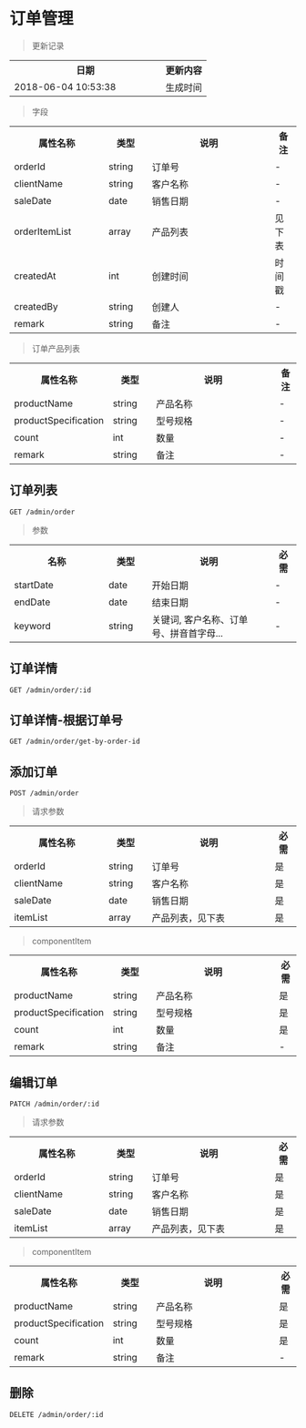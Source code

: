 # 订单管理

> 更新记录

<table>
    <tr>
        <th style="width:250px;">日期</th>
        <th>更新内容</th>
    </tr>
    <tr>
        <td>2018-06-04 10:53:38</td>
        <td>生成时间</td>
    </tr>
</table>

> 字段

<table>
    <tr>
        <th style="width:150px;">属性名称</th>
        <th style="width:60px;">类型</th>
        <th style="width:200px;">说明</th>
        <th>备注</th>
    </tr>
    <tr>
        <td>orderId</td>
        <td>string</td>
        <td>订单号</td>
        <td>-</td>
    </tr>
    <tr>
        <td>clientName</td>
        <td>string</td>
        <td>客户名称</td>
        <td>-</td>
    </tr>
    <tr>
        <td>saleDate</td>
        <td>date</td>
        <td>销售日期</td>
        <td>-</td>
    </tr>
    <tr>
        <td>orderItemList</td>
        <td>array</td>
        <td>产品列表</td>
        <td>见下表</td>
    </tr>
    <tr>
        <td>createdAt</td>
        <td>int</td>
        <td>创建时间</td>
        <td>时间戳</td>
    </tr>
    <tr>
        <td>createdBy</td>
        <td>string</td>
        <td>创建人</td>
        <td>-</td>
    </tr>
    <tr>
        <td>remark</td>
        <td>string</td>
        <td>备注</td>
        <td>-</td>
    </tr>
</table>

>订单产品列表
<table>
    <tr>
        <th style="width:150px;">属性名称</th>
        <th style="width:60px;">类型</th>
        <th style="width:200px;">说明</th>
        <th>备注</th>
    </tr>
    <tr>
        <td>productName</td>
        <td>string</td>
        <td>产品名称</td>
        <td>-</td>
    </tr>
    <tr>
        <td>productSpecification</td>
        <td>string</td>
        <td>型号规格</td>
        <td>-</td>
    </tr>
    <tr>
        <td>count</td>
        <td>int</td>
        <td>数量</td>
        <td>-</td>
    </tr>
    <tr>
        <td>remark</td>
        <td>string</td>
        <td>备注</td>
        <td>-</td>
    </tr>
</table>

## 订单列表

```
GET /admin/order
```

> 参数
<table>
    <tr>
        <th style="width:150px;">名称</th>
        <th style="width:60px;">类型</th>
        <th style="width:200px;">说明</th>
        <th>必需</th>
    </tr>
    <tr>
        <td>startDate</td>
        <td>date</td>
        <td>开始日期</td>
        <td>-</td>
    </tr>
    <tr>
        <td>endDate</td>
        <td>date</td>
        <td>结束日期</td>
        <td>-</td>
    </tr>
    <tr>
        <td>keyword</td>
        <td>string</td>
        <td>关键词, 客户名称、订单号、拼音首字母...</td>
        <td>-</td>
    </tr>
</table>

## 订单详情

```
GET /admin/order/:id
```

## 订单详情-根据订单号

```
GET /admin/order/get-by-order-id
```

## 添加订单

```
POST /admin/order
```

>请求参数
<table>
    <tr>
        <th style="width:150px;">属性名称</th>
        <th style="width:60px;">类型</th>
        <th style="width:200px;">说明</th>
        <th>必需</th>
    </tr>
    <tr>
        <td>orderId</td>
        <td>string</td>
        <td>订单号</td>
        <td>是</td>
    </tr>
    <tr>
        <td>clientName</td>
        <td>string</td>
        <td>客户名称</td>
        <td>是</td>
    </tr>
    <tr>
        <td>saleDate</td>
        <td>date</td>
        <td>销售日期</td>
        <td>是</td>
    </tr>
    <tr>
        <td>itemList</td>
        <td>array</td>
        <td>产品列表，见下表</td>
        <td>是</td>
    </tr>
</table>

>componentItem
<table>
    <tr>
        <th style="width:150px;">属性名称</th>
        <th style="width:60px;">类型</th>
        <th style="width:200px;">说明</th>
        <th>必需</th>
    </tr>
    <tr>
        <td>productName</td>
        <td>string</td>
        <td>产品名称</td>
        <td>是</td>
    </tr>
    <tr>
        <td>productSpecification</td>
        <td>string</td>
        <td>型号规格</td>
        <td>是</td>
    </tr>
    <tr>
        <td>count</td>
        <td>int</td>
        <td>数量</td>
        <td>是</td>
    </tr>
    <tr>
        <td>remark</td>
        <td>string</td>
        <td>备注</td>
        <td>-</td>
    </tr>
</table>

## 编辑订单

```
PATCH /admin/order/:id
```

>请求参数
<table>
    <tr>
        <th style="width:150px;">属性名称</th>
        <th style="width:60px;">类型</th>
        <th style="width:200px;">说明</th>
        <th>必需</th>
    </tr>
    <tr>
        <td>orderId</td>
        <td>string</td>
        <td>订单号</td>
        <td>是</td>
    </tr>
    <tr>
        <td>clientName</td>
        <td>string</td>
        <td>客户名称</td>
        <td>是</td>
    </tr>
    <tr>
        <td>saleDate</td>
        <td>date</td>
        <td>销售日期</td>
        <td>是</td>
    </tr>
    <tr>
        <td>itemList</td>
        <td>array</td>
        <td>产品列表，见下表</td>
        <td>是</td>
    </tr>
</table>

>componentItem
<table>
    <tr>
        <th style="width:150px;">属性名称</th>
        <th style="width:60px;">类型</th>
        <th style="width:200px;">说明</th>
        <th>必需</th>
    </tr>
    <tr>
        <td>productName</td>
        <td>string</td>
        <td>产品名称</td>
        <td>是</td>
    </tr>
    <tr>
        <td>productSpecification</td>
        <td>string</td>
        <td>型号规格</td>
        <td>是</td>
    </tr>
    <tr>
        <td>count</td>
        <td>int</td>
        <td>数量</td>
        <td>是</td>
    </tr>
    <tr>
        <td>remark</td>
        <td>string</td>
        <td>备注</td>
        <td>-</td>
    </tr>
</table>

## 删除

```
DELETE /admin/order/:id
```
